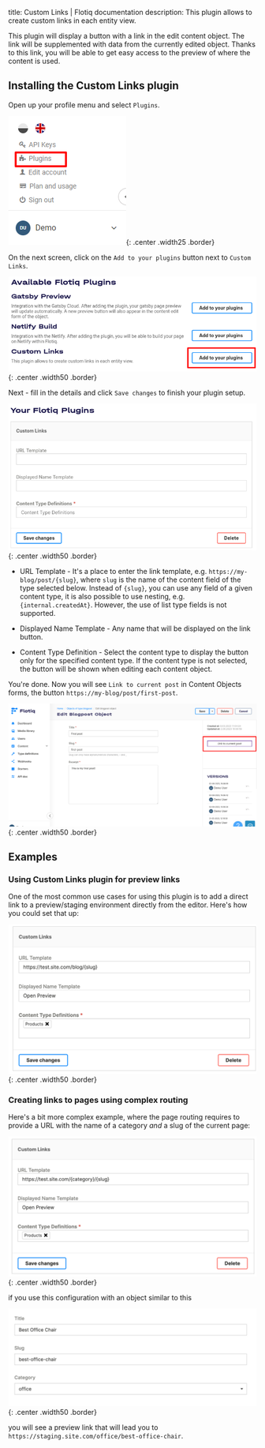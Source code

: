 title: Custom Links | Flotiq documentation
description: This plugin allows to create custom links in each entity view.

This plugin will display a button with a link in the edit content object. The link will be supplemented with data from the currently edited object.
Thanks to this link, you will be able to get easy access to the preview of where the content is used.

## Installing the Custom Links plugin

Open up your profile menu and select `Plugins`.

![Flotiq plugins](images/profile-plugins.png){: .center .width25 .border}

On the next screen, click on the `Add to your plugins` button next to `Custom Links`.

![Adding Netlify Build plugin to Flotiq](images/plugins-custom-links-1.png){: .center .width50 .border}

Next - fill in the details and click `Save changes` to finish your plugin setup.

![Setting up Netlify Build in Flotiq](images/plugins-custom-links-2.png){: .center .width50 .border}

* URL Template - It's a place to enter the link template, e.g. `https://my-blog/post/{slug}`, where `slug` is the name of the content field of the type selected below. Instead of `{slug}`, you can use any field of a given content type, it is also possible to use nesting, e.g. `{internal.createdAt}`. However, the use of list type fields is not supported.

* Displayed Name Template - Any name that will be displayed on the link button.

* Content Type Definition - Select the content type to display the button only for the specified content type. If the content type is not selected, the button will be shown when editing each content object.

You're done. Now you will see `Link to current post` in Content Objects forms, the button  `https://my-blog/post/first-post`.

![Netlify build button in Flotiq editor](images/plugins-custom-links-3.png){: .center .width50 .border}


## Examples

### Using Custom Links plugin for preview links

One of the most common use cases for using this plugin is to add a direct link to a preview/staging environment  directly from the editor. Here's how you could set that up:

![Custom links plugin configuration for linking to a preview environment](images/plugins-custom-links-4.png){: .center .width50 .border}

### Creating links to pages using complex routing

Here's a bit more complex example, where the page routing requires to provide a URL with the name of a category *and* a slug of the current page:

![Custom links plugin with a more complex routing](images/plugins-custom-links-5.png){: .center .width50 .border}

if you use this configuration with an object similar to this

![Content object with category and slug](images/plugins-custom-links-6.png){: .center .width50 .border}

you will see a preview link that will lead you to `https://staging.site.com/office/best-office-chair`.